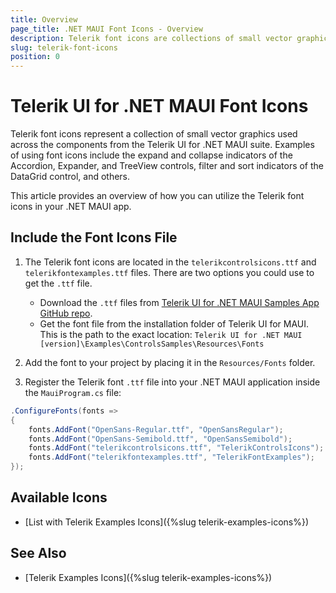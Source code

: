 ```yaml
---
title: Overview
page_title: .NET MAUI Font Icons - Overview
description: Telerik font icons are collections of small vector graphics used across the components in the Telerik UI for .NET MAUI suite.
slug: telerik-font-icons
position: 0
---
```


# Telerik UI for .NET MAUI Font Icons

Telerik font icons represent a collection of small vector graphics used across the components from the Telerik UI for .NET MAUI suite. Examples of using font icons include the expand and collapse indicators of the Accordion, Expander, and TreeView controls, filter and sort indicators of the DataGrid control, and others.

This article provides an overview of how you can utilize the Telerik font icons in your .NET MAUI app. 

## Include the Font Icons File

1. The Telerik font icons are located in the `telerikcontrolsicons.ttf` and `telerikfontexamples.ttf` files. There are two options you could use to get the `.ttf` file.

	* Download the `.ttf` files from <a href="https://github.com/telerik/maui-samples/tree/main/Samples/ControlsSamples/Resources/Fonts" target="_blank">Telerik UI for .NET MAUI Samples App GitHub repo</a>.
	* Get the font file from the installation folder of Telerik UI for MAUI. This is the path to the exact location: `Telerik UI for .NET MAUI [version]\Examples\ControlsSamples\Resources\Fonts`

2. Add the font to your project by placing it in the `Resources/Fonts` folder.

3. Register the Telerik font `.ttf` file into your .NET MAUI application inside the `MauiProgram.cs` file:

```C#
.ConfigureFonts(fonts =>
{
    fonts.AddFont("OpenSans-Regular.ttf", "OpenSansRegular");
    fonts.AddFont("OpenSans-Semibold.ttf", "OpenSansSemibold");
    fonts.AddFont("telerikcontrolsicons.ttf", "TelerikControlsIcons");
    fonts.AddFont("telerikfontexamples.ttf", "TelerikFontExamples");
});
```

## Available Icons

* [List with Telerik Examples Icons]({%slug telerik-examples-icons%})

## See Also

- [Telerik Examples Icons]({%slug telerik-examples-icons%})
